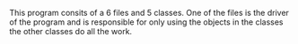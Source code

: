 This program consits of a 6 files and 5 classes. 
One of the files is the driver of the program and is responsible for only using the objects in the classes
the other classes do all the work. 

